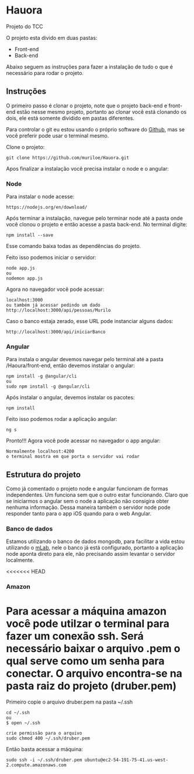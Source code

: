 # Hauora
Projeto do TCC

O projeto esta divido em duas pastas:
* Front-end
* Back-end

Abaixo seguem as instruções para fazer a instalação de tudo o que é necessário para rodar o projeto.

## Instruções

O primeiro passo é clonar o projeto, note que o projeto back-end e front-end estão nesse mesmo projeto, portanto ao clonar você está clonando os dois, ele está somente dividido em pastas diferentes.

Para controlar o git eu estou usando o próprio software do [Github](https://desktop.github.com/), mas se você preferir pode usar o terminal mesmo.

Clone o projeto:
```
git clone https://github.com/muriloe/Hauora.git
```
Apos finalizar a instalação você precisa instalar o node e o angular:

### Node

Para instalar o node acesse: 
````
https://nodejs.org/en/download/
````

Após terminar a instalação, navegue pelo terminar node até a pasta onde você clonou o projeto e então acesse a pasta back-end. No terminal digite:
````
npm install --save
````
Esse comando baixa todas as dependências do projeto.

Feito isso podemos iniciar o servidor:
````
node app.js
ou
nodemon app.js
````

Agora no navegador você pode acessar:
````
localhost:3000
ou também já acessar pedindo um dado
http://localhost:3000/api/pessoas/Murilo
````
Caso o banco estaja zerado, esse URL pode instanciar alguns dados:
````
http://localhost:3000/api/iniciarBanco
````

### Angular

Para instala o angular devemos navegar pelo terminal até a pasta /Haoura/front-end, então devemos instalar o angular:

````
npm install -g @angular/cli
ou
sudo npm install -g @angular/cli
````

Após instalar o angular, devemos instalar os pacotes:
````
npm install
````

Feito isso podemos rodar a aplicação angular:
````
ng s
````
Pronto!!! Agora você pode acessar no navegador o app angular:
````
Normalmente localhost:4200
o terminal mostra em que porta o servidor vai rodar
````

## Estrutura do projeto
Como já comentado o projeto node e angular funcionam de formas independentes. Um funciona sem que o outro estar funcionando. Claro que se iniciarmos o angular sem o node a aplicação não consigira obter nenhuma informação.
Dessa maneira também o servidor node pode responder tanto para o app iOS quando para o web Angular.

### Banco de dados
Estamos utilizando o banco de dados mongodb, para facilitar a vida estou utilizando o [mLab](https://mlab.com/home), nele o banco já está configurado, portanto a aplicação node aponta direto para ele, não precisando assim levantar o servidor localmente.

<<<<<<< HEAD
### Amazon
Para acessar a máquina amazon você pode utilzar o terminal para fazer um conexão ssh. Será necessário baixar o arquivo .pem o qual serve como um senha para conectar. O arquivo encontra-se na pasta raiz do projeto (druber.pem)
=======


Primeiro copie o arquivo druber.pem na pasta ~/.ssh
````
cd ~/.ssh
ou 
$ open ~/.ssh

crie permissão para o arquivo
sudo chmod 400 ~/.ssh/druber.pem
````

Então basta acessar a máquina:
````
sudo ssh -i ~/.ssh/druber.pem ubuntu@ec2-54-191-75-41.us-west-2.compute.amazonaws.com
````

